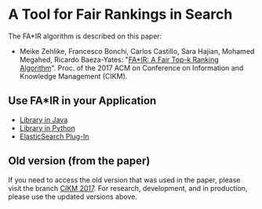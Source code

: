 # A Tool for Fair Rankings in Search

The FA*IR algorithm is described on this paper:

* Meike Zehlike, Francesco Bonchi, Carlos Castillo, Sara Hajian, Mohamed Megahed, Ricardo Baeza-Yates: "[FA*IR: A Fair Top-k Ranking Algorithm](https://doi.org/10.1145/3132847.3132938)". Proc. of the 2017 ACM on Conference on Information and Knowledge Management (CIKM).

## Use FA*IR in your Application

* [Library in Java](https://github.com/fair-search/fairsearchcore-java)
* [Library in Python](https://github.com/fair-search/fairsearchcore-python)
* [ElasticSearch Plug-In](https://github.com/fair-search/fairsearch-elasticsearch-plugin)

## Old version (from the paper)

If you need to access the old version that was used in the paper, please visit the branch [CIKM 2017](https://github.com/MilkaLichtblau/FA-IR_Ranking/tree/FA-IR_CIKM_17). For research, development, and in production, please use the updated versions above.
